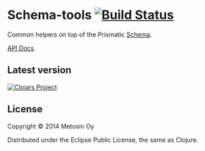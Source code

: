 # Schema-tools [![Build Status](https://travis-ci.org/metosin/schema-tools.png?branch=master)](https://travis-ci.org/metosin/schema-tools)

Common helpers on top of the Prismatic [Schema](https://github.com/Prismatic/schema).

[API Docs](http://metosin.github.io/schema-tools/schema-tools.core.html).

## Latest version

[![Clojars Project](http://clojars.org/metosin/schema-tools/latest-version.svg)](http://clojars.org/metosin/schema-tools)

## License

Copyright © 2014 Metosin Oy

Distributed under the Eclipse Public License, the same as Clojure.
